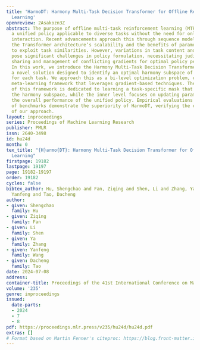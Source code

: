 ```yaml
---
title: 'HarmoDT: Harmony Multi-Task Decision Transformer for Offline Reinforcement
  Learning'
openreview: 2Asakozn3Z
abstract: The purpose of offline multi-task reinforcement learning (MTRL) is to develop
  a unified policy applicable to diverse tasks without the need for online environmental
  interaction. Recent advancements approach this through sequence modeling, leveraging
  the Transformer architecture’s scalability and the benefits of parameter sharing
  to exploit task similarities. However, variations in task content and complexity
  pose significant challenges in policy formulation, necessitating judicious parameter
  sharing and management of conflicting gradients for optimal policy performance.
  In this work, we introduce the Harmony Multi-Task Decision Transformer (HarmoDT),
  a novel solution designed to identify an optimal harmony subspace of parameters
  for each task. We approach this as a bi-level optimization problem, employing a
  meta-learning framework that leverages gradient-based techniques. The upper level
  of this framework is dedicated to learning a task-specific mask that delineates
  the harmony subspace, while the inner level focuses on updating parameters to enhance
  the overall performance of the unified policy. Empirical evaluations on a series
  of benchmarks demonstrate the superiority of HarmoDT, verifying the effectiveness
  of our approach.
layout: inproceedings
series: Proceedings of Machine Learning Research
publisher: PMLR
issn: 2640-3498
id: hu24d
month: 0
tex_title: "{H}armo{DT}: Harmony Multi-Task Decision Transformer for Offline Reinforcement
  Learning"
firstpage: 19182
lastpage: 19197
page: 19182-19197
order: 19182
cycles: false
bibtex_author: Hu, Shengchao and Fan, Ziqing and Shen, Li and Zhang, Ya and Wang,
  Yanfeng and Tao, Dacheng
author:
- given: Shengchao
  family: Hu
- given: Ziqing
  family: Fan
- given: Li
  family: Shen
- given: Ya
  family: Zhang
- given: Yanfeng
  family: Wang
- given: Dacheng
  family: Tao
date: 2024-07-08
address:
container-title: Proceedings of the 41st International Conference on Machine Learning
volume: '235'
genre: inproceedings
issued:
  date-parts:
  - 2024
  - 7
  - 8
pdf: https://proceedings.mlr.press/v235/hu24d/hu24d.pdf
extras: []
# Format based on Martin Fenner's citeproc: https://blog.front-matter.io/posts/citeproc-yaml-for-bibliographies/
---
```

